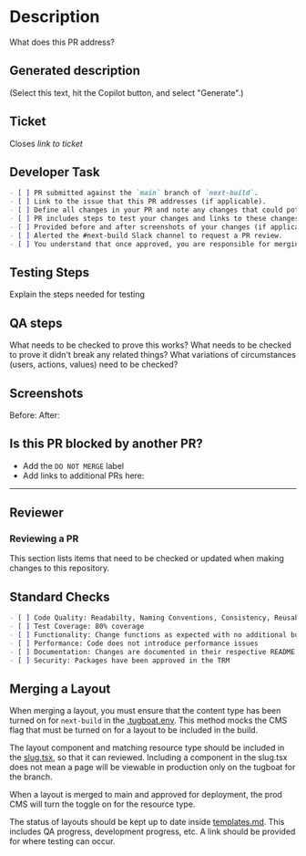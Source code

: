 # Description

What does this PR address?

## Generated description

(Select this text, hit the Copilot button, and select "Generate".)

## Ticket

<!--
https://docs.github.com/en/issues/tracking-your-work-with-issues/using-issues/linking-a-pull-request-to-an-issue
-->

Closes _link to ticket_

## Developer Task

```md
- [ ] PR submitted against the `main` branch of `next-build`.
- [ ] Link to the issue that this PR addresses (if applicable).
- [ ] Define all changes in your PR and note any changes that could potentially be breaking changes.
- [ ] PR includes steps to test your changes and links to these changes in the Tugboat preview (if applicable).
- [ ] Provided before and after screenshots of your changes (if applicable).
- [ ] Alerted the #next-build Slack channel to request a PR review.
- [ ] You understand that once approved, you are responsible for merging your changes into `main`. (Note that changes to `main` will move automatically into production.)
```

## Testing Steps

Explain the steps needed for testing

## QA steps

What needs to be checked to prove this works?
What needs to be checked to prove it didn't break any related things?
What variations of circumstances (users, actions, values) need to be checked?

## Screenshots

Before:
After:

## Is this PR blocked by another PR?

- Add the `DO NOT MERGE` label
- Add links to additional PRs here:

---

## Reviewer

### Reviewing a PR

This section lists items that need to be checked or updated when making changes to this repository.

## Standard Checks

```md
- [ ] Code Quality: Readabilty, Naming Conventions, Consistency, Reusability
- [ ] Test Coverage: 80% coverage
- [ ] Functionality: Change functions as expected with no additional bugs
- [ ] Performance: Code does not introduce performance issues
- [ ] Documentation: Changes are documented in their respective README.md files
- [ ] Security: Packages have been approved in the TRM
```

## Merging a Layout

When merging a layout, you must ensure that the content type has been turned on for `next-build` in the [.tugboat.env](../envs/.tugboat.env). This method mocks the CMS flag that must be turned on for a layout to be included in the build.

The layout component and matching resource type should be included in the [slug.tsx](../src/pages/[[...slug]].tsx), so that it can reviewed. Including a component in the slug.tsx does not mean a page will be viewable in production only on the tugboat for the branch.

When a layout is merged to main and approved for deployment, the prod CMS will turn the toggle on for the resource type. 

The status of layouts should be kept up to date inside [templates.md](../READMEs/templates.md). This includes QA progress, development progress, etc. A link should be provided for where testing can occur.